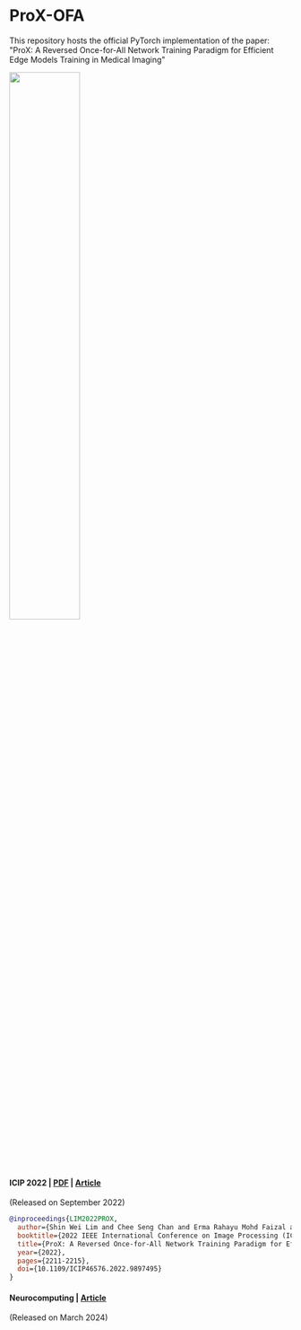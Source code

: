 # ProX-OFA

This repository hosts the official PyTorch implementation of the paper: "ProX: A Reversed Once-for-All Network Training Paradigm for Efficient Edge Models Training in Medical Imaging"

<img src="https://github.com/shin-wl/ProX-OFA/assets/82203774/479448e0-637e-4894-94b3-17591d0d67bd" width="50%">

#### ICIP 2022 | [PDF](https://web.fsktm.um.edu.my/~cschan/doc/ICIP2022b.pdf) | [Article](https://ieeexplore.ieee.org/document/9897495)

(Released on September 2022)

```bibtex
@inproceedings{LIM2022PROX,
  author={Shin Wei Lim and Chee Seng Chan and Erma Rahayu Mohd Faizal and Kok Howg Ewe},
  booktitle={2022 IEEE International Conference on Image Processing (ICIP)}, 
  title={ProX: A Reversed Once-for-All Network Training Paradigm for Efficient Edge Models Training in Medical Imaging}, 
  year={2022},
  pages={2211-2215},
  doi={10.1109/ICIP46576.2022.9897495}
}
```

#### Neurocomputing | [Article](https://www.sciencedirect.com/science/article/abs/pii/S0925231224002832)

(Released on March 2024)
